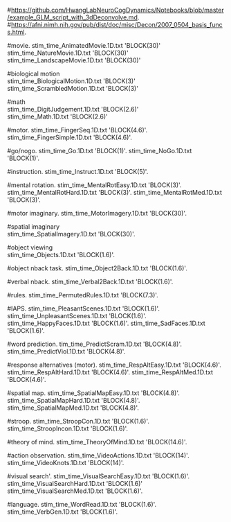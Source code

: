 #https://github.com/HwangLabNeuroCogDynamics/Notebooks/blob/master/example_GLM_script_with_3dDeconvolve.md. 
#https://afni.nimh.nih.gov/pub/dist/doc/misc/Decon/2007_0504_basis_funcs.html. 
 
#movie. 
stim_time_AnimatedMovie.1D.txt 'BLOCK(30)'   
stim_time_NatureMovie.1D.txt 'BLOCK(30)'    
stim_time_LandscapeMovie.1D.txt 'BLOCK(30)'  
 
#biological motion  
stim_time_BiologicalMotion.1D.txt 'BLOCK(3)'  
stim_time_ScrambledMotion.1D.txt 'BLOCK(3)'  
 
#math  
stim_time_DigitJudgement.1D.txt 'BLOCK(2.6)'  
stim_time_Math.1D.txt 'BLOCK(2.6)'  
 
#motor. 
stim_time_FingerSeq.1D.txt 'BLOCK(4.6)'. 
stim_time_FingerSimple.1D.txt 'BLOCK(4.6)'. 
 
#go/nogo. 
stim_time_Go.1D.txt 'BLOCK(1)'. 
stim_time_NoGo.1D.txt 'BLOCK(1)'. 
 
 
#instruction. 
stim_time_Instruct.1D.txt 'BLOCK(5)'. 
 
#mental rotation. 
stim_time_MentalRotEasy.1D.txt 'BLOCK(3)'. 
stim_time_MentalRotHard.1D.txt 'BLOCK(3)'. 
stim_time_MentalRotMed.1D.txt 'BLOCK(3)'. 
 
#motor imaginary. 
stim_time_MotorImagery.1D.txt 'BLOCK(30)'.  
 
#spatial imaginary  
stim_time_SpatialImagery.1D.txt 'BLOCK(30)'. 
 
#object viewing  
stim_time_Objects.1D.txt 'BLOCK(1.6)'. 
 
#object nback task. 
stim_time_Object2Back.1D.txt 'BLOCK(1.6)'. 
 
#verbal nback. 
stim_time_Verbal2Back.1D.txt 'BLOCK(1.6)'. 
 
#rules. 
stim_time_PermutedRules.1D.txt 'BLOCK(7.3)'. 
 
#IAPS. 
stim_time_PleasantScenes.1D.txt 'BLOCK(1.6)'. 
stim_time_UnpleasantScenes.1D.txt 'BLOCK(1.6)'. 
stim_time_HappyFaces.1D.txt 'BLOCK(1.6)'. 
stim_time_SadFaces.1D.txt 'BLOCK(1.6)'. 
 
#word prediction. 
tim_time_PredictScram.1D.txt 'BLOCK(4.8)'. 
stim_time_PredictViol.1D.txt 'BLOCK(4.8)'. 
 
 
#response alternatives (motor). 
stim_time_RespAltEasy.1D.txt 'BLOCK(4.6)'. 
stim_time_RespAltHard.1D.txt 'BLOCK(4.6)'. 
stim_time_RespAltMed.1D.txt 'BLOCK(4.6)'. 
 
 
#spatial map. 
stim_time_SpatialMapEasy.1D.txt 'BLOCK(4.8)'. 
stim_time_SpatialMapHard.1D.txt 'BLOCK(4.8)'. 
stim_time_SpatialMapMed.1D.txt 'BLOCK(4.8)'. 
 
#stroop. 
stim_time_StroopCon.1D.txt 'BLOCK(1.6)'. 
stim_time_StroopIncon.1D.txt 'BLOCK(1.6)'. 
 
#theory of mind. 
stim_time_TheoryOfMind.1D.txt 'BLOCK(14.6)'. 
 
#action observation. 
stim_time_VideoActions.1D.txt 'BLOCK(14)'. 
stim_time_VideoKnots.1D.txt 'BLOCK(14)'. 
 
#visual search'. 
stim_time_VisualSearchEasy.1D.txt 'BLOCK(1.6)'. 
stim_time_VisualSearchHard.1D.txt 'BLOCK(1.6)'  
stim_time_VisualSearchMed.1D.txt 'BLOCK(1.6)'. 
 
 
#language. 
stim_time_WordRead.1D.txt 'BLOCK(1.6)'. 
stim_time_VerbGen.1D.txt 'BLOCK(1.6)'. 
